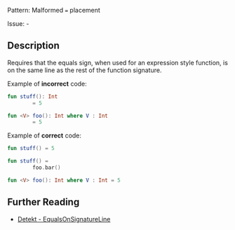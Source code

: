 Pattern: Malformed `=` placement

Issue: -

## Description

Requires that the equals sign, when used for an expression style function, is on the same line as the
rest of the function signature.

Example of **incorrect** code:

```kotlin
fun stuff(): Int
		= 5

fun <V> foo(): Int where V : Int
		= 5
```

Example of **correct** code:

```kotlin
fun stuff() = 5

fun stuff() =
		foo.bar()

fun <V> foo(): Int where V : Int = 5
```

## Further Reading

* [Detekt - EqualsOnSignatureLine](https://detekt.dev/docs/rules/style/#equalsonsignatureline)